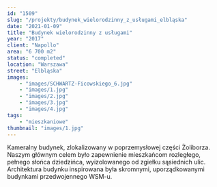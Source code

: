 ```yaml
---
id: "1509"
slug: "/projekty/budynek_wielorodzinny_z_usługami_elbląska"
date: "2021-01-09"
title: "Budynek wielorodzinny z usługami"
year: "2017"
client: "Napollo"
area: "6 700 m2"
status: "completed"
location: "Warszawa"
street: "Elbląska"
images: 
    - "images/SCHWARTZ-Ficowskiego_6.jpg"
    - "images/1.jpg"
    - "images/2.jpg"
    - "images/3.jpg"
    - "images/4.jpg"    
tags: 
    - "mieszkaniowe"
thumbnail: "images/1.jpg"
---
```

Kameralny budynek, zlokalizowany w&nbsp;poprzemysłowej części Żoliborza. Naszym głównym celem było zapewnienie mieszkańcom rozległego, pełnego słońca dziedzińca, wyizolowanego od zgiełku sąsiednich ulic. Architektura budynku inspirowana była skromnymi, uporządkowanymi budynkami przedwojennego WSM-u.
